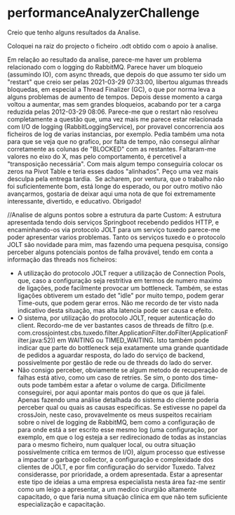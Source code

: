 # performanceAnalyzerChallenge


Creio que tenho alguns resultados da Analise.

Coloquei na raiz do projecto o ficheiro .odt obtido com o apoio à analise.

Em relação ao resultado da analise, parece-me haver um problema relacionado com o logging do RabbitMQ.
Parece haver um bloqueio (assumindo IO), com async threads, que depois do que assumo ter sido um "restart" que creio ser pelas 2021-03-29 07:33:00, libertou algumas threads bloquedas, em especial a Thread Finalizer (GC), o que por norma leva a alguns problemas de aumento de tempos.
Depois desse momento a carga voltou a aumentar, mas sem grandes bloqueios, acabando por ter a carga reduzida pelas 2012-03-29 08:06.
Parece-me que o restart não resolveu completamente a questão que, uma vez mais me parece estar relacionada com I/O de logging (RabbitLoggingService), por provavel concorrencia aos ficheiros de log de varias instancias, por exemplo.
Pedia também uma nota para que se veja que no grafico, por falta de tempo, não consegui alinhar corretamente as colunas de "BLOCKED" com as restantes. Faltaram-me valores no eixo do X, mas pelo comportamento, é percetivel a "transposição necessária". Com mais algum tempo conseguiria colocar os zeros na Pivot Table e teria esses dados "alinhados".
Peço uma vez mais desculpa pela entrega tardia. 
Se acharem, por ventura, que o trabalho não foi suficientemente bom, está longe do esperado, ou por outro motivo não avançarmos, gostaria de deixar aqui uma nota de que foi extremamente interessante, divertido, e educativo. Obrigado!


//Analise de alguns pontos sobre a estrutura da parte Custom:
A estrutura apresentada tendo dois serviços Springboot recebendo pedidos HTTP, e encaminhando-os via protocolo JOLT para um serviço tuxedo parece-me poder apresentar varios problemas.
Tanto os serviços tuxedo e o protocolo JOLT são novidade para mim, mas fazendo uma pequena pesquisa, consigo perceber alguns potenciais pontos de falha provável, tendo em conta a informação das threads nos ficheiros:
 - A utilização do protocolo JOLT requer a utilização de Connection Pools, que, caso a configuração seja restritiva em termos de numero maximo de ligações, pode facilmente provocar um bottleneck. Também, se estas ligações obtiverem um estado det "idle" por muito tempo, podem gerar Time-outs, que podem gerar erros. Não me recordo de ter visto nada indicativo desta situação, mas alta latencia pode ser causa e efeito.
 - O sistema, por utilização do protocolo JOLT, requer autenticação do client. Recordo-me de ver bastantes casos de threads de filtro (p.e. com.crossjointest.cbs.tuxedo.filter.ApplicationFilter.doFilter(ApplicationFilter.java:52)) em WAITING ou TIMED_WAITING. Isto também pode indicar que parte do bottleneck seja exatamente uma grande quantidade de pedidos a aguardar resposta, do lado do serviço de backend, possivelmente por gestão de rede ou de threads do lado do server.
 - Não consigo perceber, obviamente se algum metodo de recuperação de falhas está ativo, como um caso de retries. Se sim, o ponto dos time-outs pode também estar a afetar o volume de carga.
Dificilmente conseguirei, por aqui apontar mais pontos do que os que já falei. Apenas fazendo uma análise detalhada do sistema do cliente poderia perceber qual ou quais as causas especificas.
Se estivesse no papel da crossJoin, neste caso, provavelmente os meus suspeitos recairiam sobre o nivel de logging de RabbitMQ, bem como a configuração de para onde está a ser escrito esse mesmo log (uma configuração, por exemplo, em que o log esteja a ser redirecionado de todas as instancias para o mesmo ficheiro, num qualquer local, ou outra situação possivelmente critica em termos de I/O), algum processo que estivesse a impactar o garbage collector, a configuração e complexidade dos clientes de JOLT, e por fim configuração do servidor Tuxedo. Talvez considerasse, por prioridade, a ordem apresentada.
Estar a apresentar este tipo de ideias a uma empresa especialista nesta área faz-me sentir como um leigo a apresentar, a um medico cirurgião altamente capacitado, o que faria numa situação clinica em que não tem suficiente especialização e capacitação.
